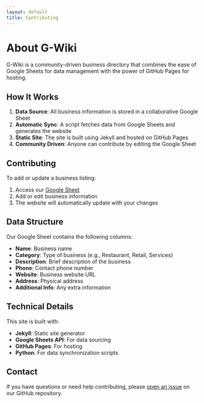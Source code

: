 ```yaml
---
layout: default
title: Contributing
---
```


# About G-Wiki

G-Wiki is a community-driven business directory that combines the ease of Google Sheets for data management with the power of GitHub Pages for hosting.

## How It Works

1. **Data Source**: All business information is stored in a collaborative Google Sheet
2. **Automatic Sync**: A script fetches data from Google Sheets and generates the website
3. **Static Site**: The site is built using Jekyll and hosted on GitHub Pages
4. **Community Driven**: Anyone can contribute by editing the Google Sheet

## Contributing

To add or update a business listing:

1. Access our [Google Sheet](https://docs.google.com/spreadsheets/d/1AhvzfKKUWTmApBQDCrMpwrY0iYhWzugyMepPucsvF3Y)
2. Add or edit business information
3. The website will automatically update with your changes

## Data Structure

Our Google Sheet contains the following columns:

- **Name**: Business name
- **Category**: Type of business (e.g., Restaurant, Retail, Services)
- **Description**: Brief description of the business
- **Phone**: Contact phone number
- **Website**: Business website URL
- **Address**: Physical address
- **Additional Info**: Any extra information

## Technical Details

This site is built with:

- **Jekyll**: Static site generator
- **Google Sheets API**: For data sourcing
- **GitHub Pages**: For hosting
- **Python**: For data synchronization scripts

## Contact

If you have questions or need help contributing, please [open an issue](https://github.com/yourusername/g-wiki/issues) on our GitHub repository.
